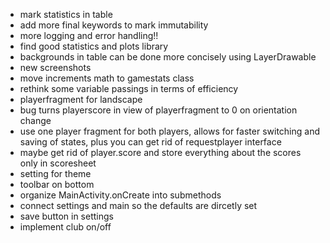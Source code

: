 - mark statistics in table
- add more final keywords to mark immutability
- more logging and error handling!!
- find good statistics and plots library
- backgrounds in table can be done more concisely using LayerDrawable
- new screenshots
- move increments math to gamestats class 
- rethink some variable passings in terms of efficiency
- playerfragment for landscape
- bug turns playerscore in view of playerfragment to 0 on orientation change
- use one player fragment for both players, allows for faster switching and saving of states, plus you can get rid of requestplayer interface
- maybe get rid of player.score and store everything about the scores only in scoresheet
- setting for theme
- toolbar on bottom
- organize MainActivity.onCreate into submethods 
- connect settings and main so the defaults are dircetly set
- save button in settings
- implement club on/off